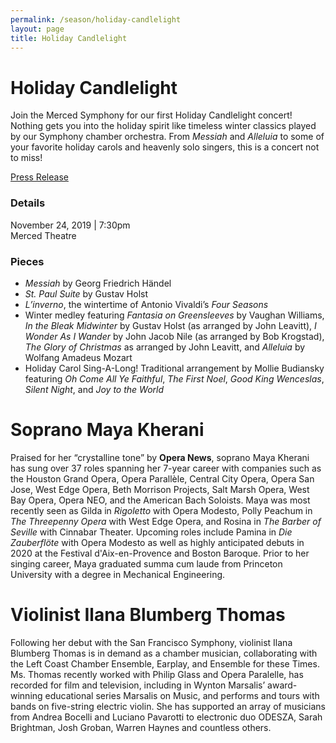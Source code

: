 ```yaml
---
permalink: /season/holiday-candlelight
layout: page
title: Holiday Candlelight
---
```


# Holiday Candlelight

Join the Merced Symphony for our first Holiday Candlelight concert!  Nothing gets you into the holiday spirit like timeless winter classics played by our Symphony chamber orchestra.  From *Messiah* and *Alleluia* to some of your favorite holiday carols and heavenly solo singers, this is a concert not to miss!

<p><a class="button" href="/assets/documents/Merced-Symphony-Association-Holiday-Concert-Holiday-Candlelight-2019-11-24.pdf?1">Press Release</a></p>

### Details
November 24, 2019 | 7:30pm<br />
Merced Theatre

### Pieces
-	*Messiah* by Georg Friedrich Händel
- *St. Paul Suite* by Gustav Holst
- *L’inverno*, the wintertime of Antonio Vivaldi’s *Four Seasons*
- Winter medley featuring *Fantasia on Greensleeves* by Vaughan Williams, *In the Bleak Midwinter* by Gustav Holst (as arranged by John Leavitt), *I Wonder As I Wander* by John Jacob Nile (as arranged by Bob Krogstad), *The Glory of Christmas* as arranged by John Leavitt, and *Alleluia* by Wolfang Amadeus Mozart
- Holiday Carol Sing-A-Long!  Traditional arrangement by Mollie Budiansky featuring *Oh Come All Ye Faithful*, *The First Noel*, *Good King Wenceslas*, *Silent Night*, and *Joy to the World*

# Soprano Maya Kherani

Praised for her “crystalline tone” by **Opera News**, soprano Maya Kherani has sung over 37 roles spanning her 7-year career with companies such as the Houston Grand Opera, Opera Parallèle, Central City Opera, Opera San Jose, West Edge Opera, Beth Morrison Projects, Salt Marsh Opera, West Bay Opera, Opera NEO, and the American Bach Soloists.  Maya was most recently seen as Gilda in *Rigoletto* with Opera Modesto, Polly Peachum in *The Threepenny Opera* with West Edge Opera, and Rosina in *The Barber of Seville* with Cinnabar Theater.  Upcoming roles include Pamina in *Die Zauberflöte* with Opera Modesto as well as highly anticipated debuts in 2020 at the Festival d'Aix-en-Provence and Boston Baroque.  Prior to her singing career, Maya graduated summa cum laude from Princeton University with a degree in Mechanical Engineering.

# Violinist Ilana Blumberg Thomas

Following her debut with the San Francisco Symphony, violinist Ilana Blumberg Thomas is in demand as a chamber musician, collaborating with the Left Coast Chamber Ensemble, Earplay, and Ensemble for these Times.  Ms. Thomas recently worked with Philip Glass and Opera Paralelle, has recorded for film and television, including in Wynton Marsalis’ award-winning educational series Marsalis on Music, and performs and tours with bands on five-string electric violin.  She has supported an array of musicians from Andrea Bocelli and Luciano Pavarotti to electronic duo ODESZA, Sarah Brightman, Josh Groban, Warren Haynes and countless others.